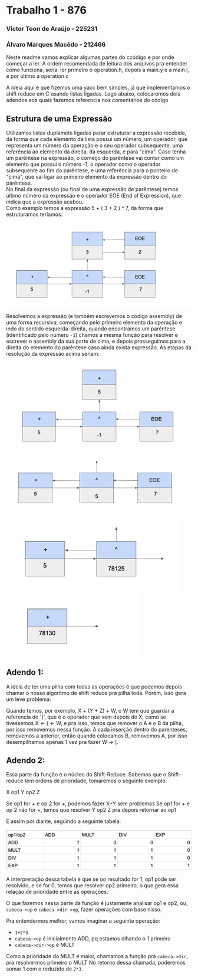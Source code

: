 # Trabalho 1 - 876
### Victor Toon de Araújo - 225231
### Álvaro Marques Macêdo - 212466

Neste readme vamos explicar algumas partes do ccódigo e por onde começar a ler. A ordem recomendada de leitura dos arquivos pra entender como funciona, seria: ler primeiro o operation.h, depois a main.y e a main.l, e por último a operation.c

A ideia aqui é que fizemos uma yacc bem simples, já que implementamos o shift reduce em C usando listas ligadas. Logo abaixo, colocaremos dois adendos aos quais fazemos referencia nos comentários do código

## Estrutura de uma Expressão 

Utilizamos listas duplamete ligadas parar estruturar a expressão recebida, da forma que cada elemento da lista possui um número, um operador, que representa um número da operação e o seu operador subsequente, uma referência ao elemento da direita, da esquerda, e para "cima". Caso tenha um parêntese na expressão, o começo do parêntese vai contar como um elemento que possui o número -1, o operador como o operador subsequente ao fim do parêntese, e uma referência para o ponteiro de "cima", que vai ligar ao primeiro elemento da expressão dentro do parêntese. </br>
No final da expressão (ou final de uma expressão de parêntese) temos último número da expressão e o operador EOE (End of Expression), que indica que a expressão acabou. </br>
Como exemplo temos a expressão 5 + ( 3 + 2 ) ^ 7, da forma que estruturamos teríamos: 

![alt text](https://raw.githubusercontent.com/AlvaroMarques/Trabalho01-EA876/master/img/EstruturaOperacao.png)

Resolvemos a expressão (e também escrevemos o código assembly) de uma forma recursiva, começando pelo primeiro elemento da operação e indo do sentido esquerda-direita, quando encontramos um parêntese (identificado pelo número `-1`) chamos a mesma função para resolver e escrever o assembly da sua parte de cima, e depois prosseguimos para a direita do elemento do parêntese caso ainda exista expressão. As etapas da resolução da expressão acima seriam: 

![alt text](https://raw.githubusercontent.com/AlvaroMarques/Trabalho01-EA876/master/img/Res1Exp.png) </br>
![alt text](https://raw.githubusercontent.com/AlvaroMarques/Trabalho01-EA876/master/img/Res2Exp.png) </br>
![alt text](https://raw.githubusercontent.com/AlvaroMarques/Trabalho01-EA876/master/img/Res3Exp.png) </br>
![alt text](https://raw.githubusercontent.com/AlvaroMarques/Trabalho01-EA876/master/img/Res4Exp.png) </br>

## Adendo 1:
A ideia de ter uma pilha com todas as operações é que podemos depois chamar o nosso algoritmo de shift reduce pra pilha toda. Porém, isso gera um leve problema:

Quando temos, por exemplo, X + (Y + Z) + W, o W tem que guardar a referencia do '(', que é o operador que vem depois do X, como se tivessemos X <- ( <- W, e pra isso, temos que remover o A e o B da pilha, por isso removemos nessa função. A cada inserção dentro do parenteses, removemos a anterior, então quando colocamos B, removemos A, por isso desempilhamos apenas 1 vez pra fazer W -> (.


## Adendo 2:
Essa parte da função é o núcleo do Shift-Reduce. Sabemos que o Shift-reduce tem ordens de prioridade, tomaremos o seguinte exemplo:

X op1 Y op2 Z

Se op1 for + e op 2 for +, podemos fazer X+Y sem problemas
Se op1 for + e op 2 não for +, temos que resolver Y op2 Z pra depois retornar ao op1

E assim por diante, seguindo a seguinte tabela:

![alt text](https://raw.githubusercontent.com/AlvaroMarques/Trabalho01-EA876/master/img/Tabela-prioridade.png)

A interpretação dessa tabela é que se oo resultado for 1, op1 pode ser resolvido, e se for 0, temos que resolver op2 primeiro, o que gera essa relação de prioridade entre as operações.

O que fazemos nessa parte da função é justamente analisar op1 e op2, ou, `cabeca->op` e `cabeca->dir->op`, fazer operações com base nisso.

Pra entendermos melhor, vamos imaginar a seguinte operação:
* `1+2*3`
* `cabeca->op` é inicialmente ADD, pq estamos olhando o 1 primeiro
* `cabeca->dir->op` é MULT

Como a prioridade do MULT é maior, chamamos a função pra `cabeca->dir`, pra resolvermos primeiro o MULT
No retorno dessa chamada, poderemos somar 1 com o reduzido de `2*3`.
